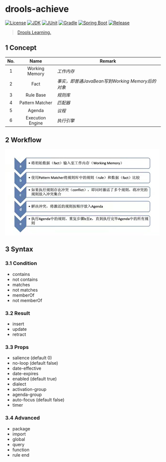 # drools-achieve

[![License](https://img.shields.io/badge/License-MIT-important.svg?style=flat&logo=github)](https://www.mit-license.org)
[![JDK](https://img.shields.io/badge/JDK-1.8-success.svg?style=flat&logo=java)](https://www.oracle.com/java/technologies/javase-downloads.html)
[![JUnit](https://img.shields.io/badge/JUnit-5.6.3-success.svg?style=flat&logo=junit5)](https://junit.org/junit5/docs/current/user-guide)
[![Gradle](https://img.shields.io/badge/Gradle-7.2-success.svg?style=flat&logo=gradle)](https://docs.gradle.org/7.2/userguide/installation.html)
[![Spring Boot](https://img.shields.io/badge/Spring_Boot-2.3.12.RELEASE-success.svg?style=flat&logo=springboot)](https://docs.spring.io/spring-boot/docs/2.3.12.RELEASE/reference/htmlsingle/)
[![Release](https://img.shields.io/badge/Release-0.5.0-informational.svg)](https://github.com/aaric/drools-achieve/releases)

> [Drools Learning.](https://docs.drools.org/7.64.0.Final/drools-docs/html_single/index.html)

## 1 Concept

|No.|Name| Remark   |
|:---:|:---:|----------|
|1|Working Memory|*工作内存*|
|2|Fact|*事实，即普通JavaBean写到Working Memory后的对象*|
|3|Rule Base|*规则库*|
|4|Pattern Matcher|*匹配器*|
|5|Agenda|*议程*|
|6|Execution Engine|*执行引擎*|

## 2 Workflow

![workflow](workflow.jpg)

## 3 Syntax

### 3.1 Condition

- contains
- not contains
- matches
- not matches
- memberOf
- not memberOf

### 3.2 Result

- insert
- update
- retract

### 3.3 Props

- salience (default 0)
- no-loop (default false)
- date-effective
- date-expires
- enabled (default true)
- dialect
- activation-group
- agenda-group
- auto-focus (default false)
- timer

### 3.4 Advanced

- package
- import
- global
- query
- function
- rule end
